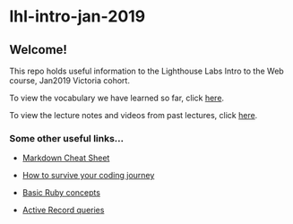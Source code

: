 # lhl-intro-jan-2019

## Welcome! 

This repo holds useful information to the Lighthouse Labs Intro to the Web course, Jan2019 Victoria cohort.


To view the vocabulary we have learned so far, click [here](https://github.com/markzsombor/lhl-intro-jan-2019/blob/master/vocab.md).


To view the lecture notes and videos from past lectures, click [here](https://github.com/markzsombor/lhl-intro-jan-2019/blob/master/lecture-notes.md).

### Some other useful links...
* [Markdown Cheat Sheet](https://github.com/adam-p/markdown-here/wiki/Markdown-Cheatsheet)

* [How to survive your coding journey](http://robertorocha.info/how-to-survive-the-desert-of-despair-in-your-code-learning-journey/)

* [Basic Ruby concepts](https://www.vikingcodeschool.com/professional-development-with-ruby/ruby-cheat-sheet)

* [Active Record queries](http://guides.rubyonrails.org/active_record_querying.html)
